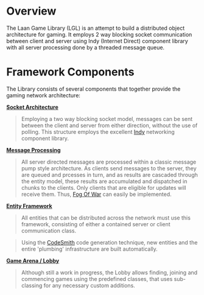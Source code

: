 # Overview #

The Laan Game Library (LGL) is an attempt to build a distributed object architecture for gaming.  It employs 2 way blocking socket communication between client and server using Indy (Internet Direct) component library with all server processing done by a threaded message queue.


# Framework Components #

The Library consists of several components that together provide the gaming network architecture:

**[Socket Architecture](SocketArchitecture.md)**

> Employing a two way blocking socket model, messages can be sent between the client and server from either direction, without the use of polling. This structure employs the excellent [Indy](http://www.indyproject.org/index.en.aspx) networking component library.

**[Message Processing](MessageProcessing.md)**

> All server directed messages are processed within a classic message pump style architecture. As clients send messages to the server, they are queued and prcesses in turn, and as results are cascaded through the entity model, these results are accumulated and dispatched in chunks to the clients.  Only clients that are eligible for updates will receive them.  Thus, [Fog Of War](FogOfWar.md) can easily be implemented.

**[Entity Framework](EntityFramework.md)**

> All entities that can be distributed across the network must use this framework, consisting of either a contained server or client communication class.

> Using the [CodeSmith](http://www.codesmithtools.com) code generation technique, new entities and the entire 'plumbing' infrastructure are built automatically.

**[Game Arena / Lobby](GameArena.md)**

> Although still a work in progress, the Lobby allows finding, joining and commencing games using the predefined classes, that uses sub-classing for any necessary custom additions.